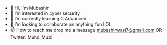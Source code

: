 - 👋 Hi, I’m Mubashir
- 👀 I’m interested in cyber security
- 🌱 I’m currently learning C Advanced
- 💞️ I’m looking to collaborate on anything fun LOL
- 📫 How to reach me drop me a message mubashirwasi7@gmail.com OR Twitter: Muhd_Mubi
